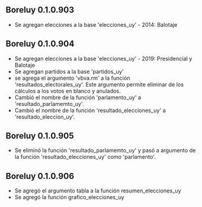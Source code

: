 ## Boreluy 0.1.0.903

* Se agregan elecciones a la base 'elecciones_uy' - 2014: Balotaje

## Boreluy 0.1.0.904

* Se agregan elecciones a la base 'elecciones_uy' - 2019: Presidencial y Balotaje
* Se agregan partidos a la base 'partidos_uy'
* se agrega el argumento 'vbva.rm' a la función 'resultados_electorales_uy'. Este argumento permite eliminar de los cálculos a los votos en blanco y anulados.
* Cambió el nombre de la función 'parlamento_uy' a 'resultado_parlamemto_uy'.
* Cambió el nombre de la función 'resultado_elecciones_uy' a 'resultado_eleccion_uy'.

## Boreluy 0.1.0.905

* Se eliminó la función 'resultado_parlamemto_uy' y pasó a argumento de la función 'resultado_elecciones_uy' como 'parlamento'.

## Boreluy 0.1.0.906

* Se agregó el argumento tabla a la función resumen_elecciones_uy
* Se agregó la función grafico_elecciones_uy

